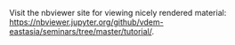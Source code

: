 Visit the nbviewer site for viewing nicely rendered material:
https://nbviewer.jupyter.org/github/vdem-eastasia/seminars/tree/master/tutorial/.
